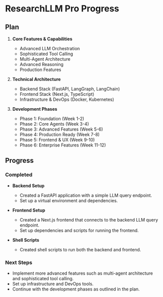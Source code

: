 # ResearchLLM Pro Progress

## Plan

1. **Core Features & Capabilities**
   - Advanced LLM Orchestration
   - Sophisticated Tool Calling
   - Multi-Agent Architecture
   - Advanced Reasoning
   - Production Features

2. **Technical Architecture**
   - Backend Stack (FastAPI, LangGraph, LangChain)
   - Frontend Stack (Next.js, TypeScript)
   - Infrastructure & DevOps (Docker, Kubernetes)

3. **Development Phases**
   - Phase 1: Foundation (Week 1-2)
   - Phase 2: Core Agents (Week 3-4)
   - Phase 3: Advanced Features (Week 5-6)
   - Phase 4: Production Ready (Week 7-8)
   - Phase 5: Frontend & UX (Week 9-10)
   - Phase 6: Enterprise Features (Week 11-12)

## Progress

### Completed

- **Backend Setup**
  - Created a FastAPI application with a simple LLM query endpoint.
  - Set up a virtual environment and dependencies.

- **Frontend Setup**
  - Created a Next.js frontend that connects to the backend LLM query endpoint.
  - Set up dependencies and scripts for running the frontend.

- **Shell Scripts**
  - Created shell scripts to run both the backend and frontend.

### Next Steps

- Implement more advanced features such as multi-agent architecture and sophisticated tool calling.
- Set up infrastructure and DevOps tools.
- Continue with the development phases as outlined in the plan. 